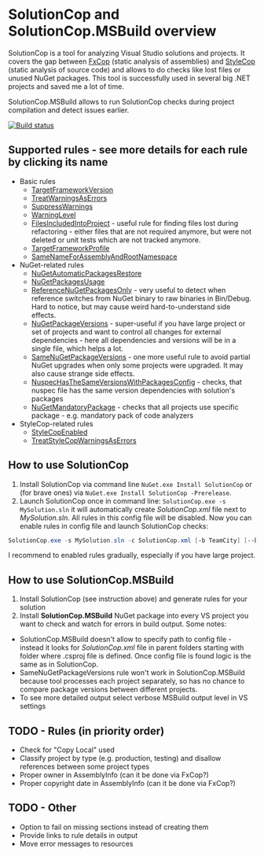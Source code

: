 # SolutionCop and SolutionCop.MSBuild overview

SolutionCop is a tool for analyzing Visual Studio solutions and projects. It covers the gap between [FxCop](https://msdn.microsoft.com/en-us/library/bb429476(v=vs.80).aspx) (static analysis of assemblies) and [StyleCop](http://stylecop.codeplex.com/) (static analysis of source code) and allows to do checks like lost files or unused NuGet packages. This tool is successfully used in several big .NET projects and saved me a lot of time. 

SolutionCop.MSBuild allows to run SolutionCop checks during project compilation and detect issues earlier.

[![Build status](https://ci.appveyor.com/api/projects/status/laycp76h8l738cdu/branch/master?svg=true)](https://ci.appveyor.com/project/Litee/solutioncop/branch/master)

## Supported rules - see more details for each rule by clicking its name

* Basic rules
  * [TargetFrameworkVersion](https://github.com/Litee/SolutionCop/wiki/TargetFrameworkVersion)
  * [TreatWarningsAsErrors](https://github.com/Litee/SolutionCop/wiki/TreatWarningsAsErrors)
  * [SuppressWarnings](https://github.com/Litee/SolutionCop/wiki/SuppressWarnings)
  * [WarningLevel](https://github.com/Litee/SolutionCop/wiki/WarningLevel)
  * [FilesIncludedIntoProject](https://github.com/Litee/SolutionCop/wiki/FilesIncludedIntoProject) - useful rule for finding files lost during refactoring - either files that are not required anymore, but were not deleted or unit tests which are not tracked anymore.
  * [TargetFrameworkProfile](https://github.com/Litee/SolutionCop/wiki/TargetFrameworkProfile)
  * [SameNameForAssemblyAndRootNamespace](https://github.com/Litee/SolutionCop/wiki/SameNameForAssemblyAndRootNamespace)
* NuGet-related rules
  * [NuGetAutomaticPackagesRestore](https://github.com/Litee/SolutionCop/wiki/NuGetAutomaticPackagesRestore)
  * [NuGetPackagesUsage](https://github.com/Litee/SolutionCop/wiki/NuGetPackagesUsage)
  * [ReferenceNuGetPackagesOnly](https://github.com/Litee/SolutionCop/wiki/ReferenceNuGetPackagesOnly) - very useful to detect when reference switches from NuGet binary to raw binaries in Bin/Debug. Hard to notice, but may cause weird hard-to-understand side effects.
  * [NuGetPackageVersions](https://github.com/Litee/SolutionCop/wiki/NuGetPackageVersions) - super-useful if you have large project or set of projects and want to control all changes for external dependencies - here all dependencies and versions will be in a single file, which helps a lot.
  * [SameNuGetPackageVersions](https://github.com/Litee/SolutionCop/wiki/SameNuGetPackageVersions) - one more useful rule to avoid partial NuGet upgrades when only some projects were upgraded. It may also cause strange side effects.  
  * [NuspecHasTheSameVersionsWithPackagesConfig](https://github.com/Litee/SolutionCop/wiki/NuspecHasTheSameVersionsWithPackagesConfig) - checks, that nuspec file has the same version dependencies with solution's packages
  * [NuGetMandatoryPackage](https://github.com/Litee/SolutionCop/wiki/NuGetMandatoryPackage) - checks that all projects use specific package - e.g. mandatory pack of code analyzers
* StyleCop-related rules
  * [StyleCopEnabled](https://github.com/Litee/SolutionCop/wiki/StyleCopEnabled)
  * [TreatStyleCopWarningsAsErrors](https://github.com/Litee/SolutionCop/wiki/TreatStyleCopWarningsAsErrors)

## How to use SolutionCop

1. Install SolutionCop via command line `NuGet.exe Install SolutionCop` or (for brave ones) via `NuGet.exe Install SolutionCop -Prerelease`. 
2. Launch SolutionCop once in command line: `SolutionCop.exe -s MySolution.sln` it will automatically create *SolutionCop.xml* file next to *MySolution.sln*. All rules in this config file will be disabled. Now you can enable rules in config file and launch SolutionCop checks: 

```PowerShell
SolutionCop.exe -s MySolution.sln -c SolutionCop.xml [-b TeamCity] [--build-server-no-success-messages]
```

I recommend to enabled rules gradually, especially if you have large project.

## How to use SolutionCop.MSBuild

1. Install SolutionCop (see instruction above) and generate rules for your solution 
2. Install **SolutionCop.MSBuild** NuGet package into every VS project you want to check and watch for errors in build output. Some notes:
 * SolutionCop.MSBuild doesn't allow to specify path to config file - instead it looks for *SolutionCop.xml* file in parent folders starting with folder where .csproj file is defined. Once config file is found logic is the same as in SolutionCop.
 * SameNuGetPackageVersions rule won't work in SolutionCop.MSBuild because tool processes each project separately, so has no chance to compare package versions between different projects.
 * To see more detailed output select verbose MSBuild output level in VS settings

## TODO - Rules (in priority order)
* Check for "Copy Local" used
* Classify project by type (e.g. production, testing) and disallow references between some project types
* Proper owner in AssemblyInfo (can it be done via FxCop?)
* Proper copyright date in AssemblyInfo (can it be done via FxCop?)

## TODO - Other
* Option to fail on missing sections instead of creating them
* Provide links to rule details in output
* Move error messages to resources